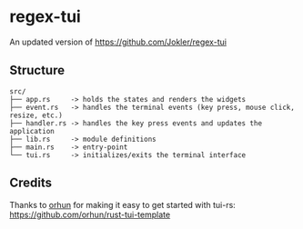 # regex-tui

An updated version of https://github.com/Jokler/regex-tui

## Structure

```
src/
├── app.rs     -> holds the states and renders the widgets
├── event.rs   -> handles the terminal events (key press, mouse click, resize, etc.)
├── handler.rs -> handles the key press events and updates the application
├── lib.rs     -> module definitions
├── main.rs    -> entry-point
└── tui.rs     -> initializes/exits the terminal interface
```

## Credits

Thanks to [orhun](https://github.com/orhun) for making it easy to get started with tui-rs:
https://github.com/orhun/rust-tui-template
